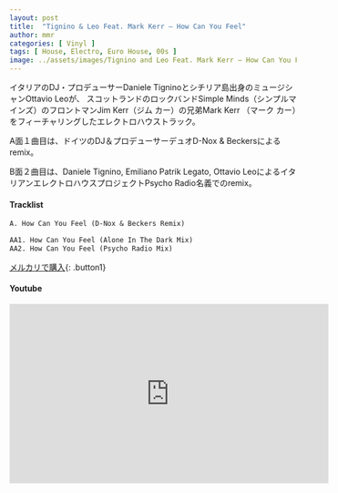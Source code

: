 ```yaml
---
layout: post
title:  "Tignino & Leo Feat. Mark Kerr – How Can You Feel"
author: mmr
categories: [ Vinyl ]
tags: [ House, Electro, Euro House, 00s ]
image: ../assets/images/Tignino and Leo Feat. Mark Kerr – How Can You Feel.jpg
---
```


イタリアのDJ・プロデューサーDaniele Tigninoとシチリア島出身のミュージシャンOttavio Leoが、 スコットランドのロックバンドSimple Minds（シンプルマインズ）のフロントマンJim Kerr（ジム カー）の兄弟Mark Kerr （マーク カー）をフィーチャリングしたエレクトロハウストラック。

A面１曲目は、ドイツのDJ＆プロデューサーデュオD-Nox & Beckersによるremix。

B面２曲目は、Daniele Tignino, Emiliano Patrik Legato, Ottavio LeoによるイタリアンエレクトロハウスプロジェクトPsycho Radio名義でのremix。

#### Tracklist
```md
A. How Can You Feel (D-Nox & Beckers Remix)

AA1. How Can You Feel (Alone In The Dark Mix)
AA2. How Can You Feel (Psycho Radio Mix)
```

[メルカリで購入](https://jp.mercari.com/item/m47242584928?afid=6142608987){: .button1}

#### Youtube
<iframe width="560" height="315" src="https://www.youtube.com/embed/w7XY4tr_XBQ?si=GeoCB8RBRLCQDsU1" title="YouTube video player" frameborder="0" allow="accelerometer; autoplay; clipboard-write; encrypted-media; gyroscope; picture-in-picture; web-share" referrerpolicy="strict-origin-when-cross-origin" allowfullscreen></iframe>